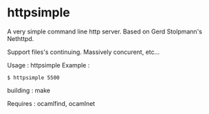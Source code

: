 httpsimple
==========

A very simple command line http server. Based on Gerd Stolpmann's Nethttpd.

Support files's continuing. Massively concurent, etc...


Usage : httpsimple <port>
Example :

	$ httpsimple 5500


building : make

Requires : ocamlfind, ocamlnet
